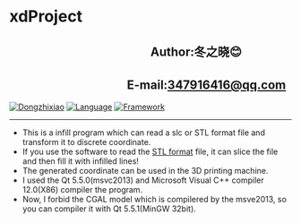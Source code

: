  xdProject
================
　　　　　　　　　　　　Author:冬之晓:blush:
----------------
  　　　　　　　　　　E-mail:347916416@qq.com
----------------
[![Dongzhixiao](https://img.shields.io/badge/Written%20by-Dongzhixiao-ff69b4.svg)](https://github.com/Dongzhixiao)
[![Language](https://img.shields.io/badge/Language-C++-yellow.svg)](http://www.cplusplus.com/)
[![Framework](https://img.shields.io/badge/Framework-Qt-brightgreen.svg)](https://www.qt.io/)
****************
- This is a infill program which can read a slc or STL format file and transform it to discrete coordinate. 
- If you use the software to read the [STL format](https://en.wikipedia.org/wiki/STL_(file_format) "The explanation of STL format in wikipedia") file, it can slice the file and then fill it with infilled lines!
- The generated coordinate can be used in the 3D printing machine. 
- I used the Qt 5.5.0(msvc2013) and Microsoft Visual C++ compiler 12.0(X86) compiler the program. 
- Now, I forbid the CGAL model which is compilered by the msve2013, so you can compiler it with Qt 5.5.1(MinGW 32bit).
